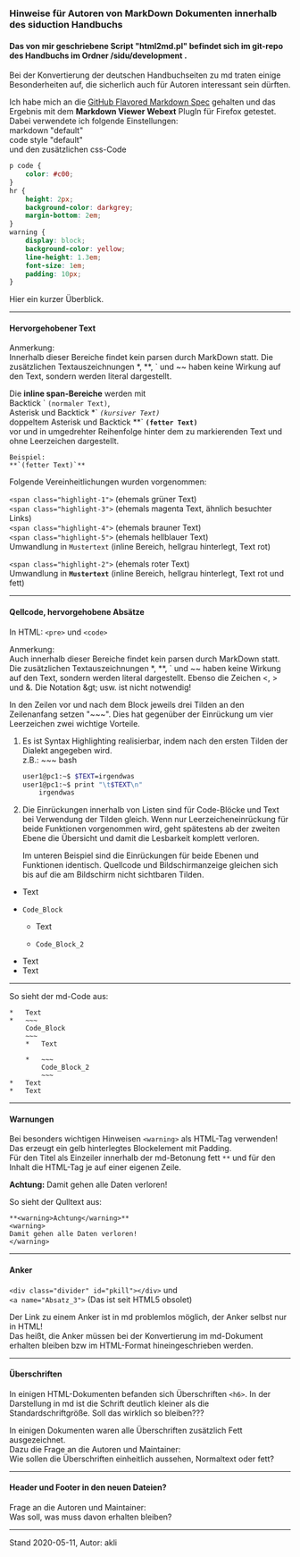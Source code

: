 ### Hinweise für Autoren von MarkDown Dokumenten innerhalb des siduction Handbuchs
#### Das von mir geschriebene Script "html2md.pl" befindet sich im git-repo des Handbuchs im Ordner /sidu/development .
Bei der Konvertierung der deutschen Handbuchseiten zu md traten einige Besonderheiten auf, die sicherlich auch für Autoren interessant sein dürften.

Ich habe mich an die [GitHub Flavored Markdown Spec](https://github.github.com/gfm/) gehalten und das Ergebnis mit dem **Markdown Viewer Webext** PlugIn für Firefox getestet.  
Dabei verwendete ich folgende Einstellungen:  
markdown "default"  
code style "default"  
und den zusätzlichen css-Code

~~~ css
p code {
    color: #c00;
}
hr {
    height: 2px;
    background-color: darkgrey;
    margin-bottom: 2em;
}
warning {
    display: block;
    background-color: yellow;
    line-height: 1.3em;
    font-size: 1em;
    padding: 10px;
}
~~~

Hier ein kurzer Überblick.

-----
#### Hervorgehobener Text

Anmerkung:  
Innerhalb dieser Bereiche findet kein parsen durch MarkDown statt. Die zusätzlichen Textauszeichnungen *, **, ` und ~~ haben keine Wirkung auf den Text, sondern werden literal dargestellt.

Die **inline span-Bereiche** werden mit  
Backtick \` `(normaler Text)`,  
Asterisk und Backtick \*\` *`(kursiver Text)`*  
doppeltem Asterisk und Backtick \*\*\` **`(fetter Text)`**  
vor und in umgedrehter Reihenfolge hinter dem zu markierenden Text  und ohne Leerzeichen dargestellt.
~~~
Beispiel:
**`(fetter Text)`**
~~~

Folgende Vereinheitlichungen wurden vorgenommen:

`<span class="highlight-1">` (ehemals grüner Text)  
`<span class="highlight-3">` (ehemals magenta Text, ähnlich besuchter Links)  
`<span class="highlight-4">` (ehemals brauner Text)  
`<span class="highlight-5">` (ehemals hellblauer Text)  
Umwandlung in `Mustertext` (inline Bereich, hellgrau hinterlegt, Text rot)

`<span class="highlight-2">` (ehemals roter Text)  
Umwandlung in **`Mustertext`** (inline Bereich, hellgrau hinterlegt, Text rot und fett)

---

#### Qellcode, hervorgehobene Absätze

In HTML: `<pre>` und `<code>`

Anmerkung:  
Auch innerhalb dieser Bereiche findet kein parsen durch MarkDown statt. Die zusätzlichen Textauszeichnungen *, **, ` und ~~ haben keine Wirkung auf den Text, sondern werden literal dargestellt. Ebenso die Zeichen <, > und &. Die Notation \&gt; usw. ist nicht notwendig!

In den Zeilen vor und nach dem Block jeweils drei Tilden an den Zeilenanfang setzen "~~~". Dies hat gegenüber der Einrückung um vier Leerzeichen zwei wichtige Vorteile.

1.  Es ist Syntax Highlighting realisierbar, indem nach den ersten Tilden der Dialekt angegeben wird.  
z.B.: ~~~ bash

    ~~~ bash
    user1@pc1:~$ $TEXT=irgendwas
    user1@pc1:~$ print "\t$TEXT\n"
        irgendwas
    ~~~

2.  Die Einrückungen innerhalb von Listen sind für Code-Blöcke und Text bei Verwendung der Tilden gleich. Wenn nur Leerzeicheneinrückung für beide Funktionen vorgenommen wird, geht spätestens ab der zweiten Ebene die Übersicht und damit die Lesbarkeit komplett verloren.

    Im unteren Beispiel sind die Einrückungen für beide Ebenen und Funktionen identisch. Quellcode und Bildschirmanzeige gleichen sich bis auf die am Bildschirm nicht sichtbaren Tilden.
*   Text
*   ~~~
    Code_Block
    ~~~
    *   Text

    *   ~~~
        Code_Block_2
        ~~~
*   Text
*   Text

---
So sieht der md-Code aus:

~~~
*   Text
*   ~~~
    Code_Block
    ~~~
    *   Text

    *   ~~~
        Code_Block_2
        ~~~
*   Text
*   Text
~~~

-----

#### Warnungen

Bei besonders wichtigen Hinweisen `<warning>` als HTML-Tag verwenden!  
Das erzeugt ein gelb hinterlegtes Blockelement mit Padding.  
Für den Titel als Einzeiler innerhalb der md-Betonung fett `**` und für den Inhalt die HTML-Tag je auf einer eigenen Zeile.

**<warning>Achtung:</warning>**
<warning>
Damit gehen alle Daten verloren!
</warning>

So sieht der Qulltext aus:
~~~
**<warning>Achtung</warning>**
<warning>
Damit gehen alle Daten verloren!
</warning>
~~~

-----
#### Anker
`<div class="divider" id="pkill"></div>`
und  
`<a name="Absatz_3">` (Das ist seit HTML5 obsolet)

Der Link zu einem Anker ist in md problemlos möglich, der Anker selbst nur in HTML!  
Das heißt, die Anker müssen bei der Konvertierung im md-Dokument erhalten bleiben bzw im HTML-Format hineingeschrieben werden.

-----

#### Überschriften
In einigen HTML-Dokumenten befanden sich Überschriften `<h6>`. In der Darstellung in md ist die Schrift deutlich kleiner als die Standardschriftgröße. Soll das wirklich so bleiben???

In einigen Dokumenten waren alle Überschriften zusätzlich Fett ausgezeichnet.  
Dazu die Frage an die Autoren und Maintainer:  
Wie sollen die Überschriften einheitlich aussehen, Normaltext oder fett?

---- 

#### Header und Footer in den neuen Dateien? 
Frage an die Autoren und Maintainer:  
Was soll, was muss davon erhalten bleiben?

-----

Stand 2020-05-11, Autor: akli
